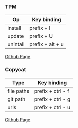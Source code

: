 ### TPM

| Op       | Key binding        |
| ------   | ----------------   |
| install  | prefix + I     |
| update   | prefix + U       |
| unintall | prefix + alt + u |

[Github Page](https://github.com/tmux-plugins/tpm)

### Copycat

| Type       | Key binding       |
| ------     | ----------------  |
| file paths | prefix + ctrl - f |
| git path   | prefix + ctrl - g |
| urls       | prefix + ctrl - u |

[Github Page](https://github.com/tmux-plugins/tmux-copycat)

